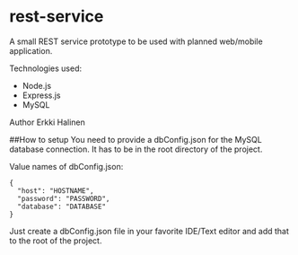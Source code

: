 # rest-service

A small REST service prototype to be used with planned web/mobile
application.

Technologies used:

- Node.js
- Express.js
- MySQL

Author Erkki Halinen

##How to setup
You need to provide a dbConfig.json for the MySQL database connection.
It has to be in the root directory of the project.

Value names of dbConfig.json:
```
{
  "host": "HOSTNAME",
  "password": "PASSWORD",
  "database": "DATABASE"
}
```
Just create a dbConfig.json file in your favorite IDE/Text editor and add that to the root of the project.
